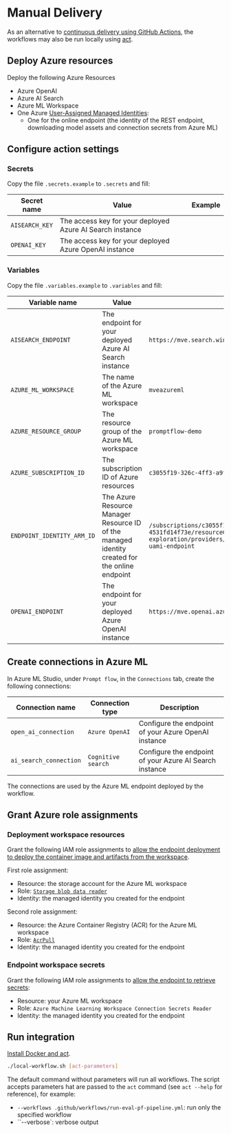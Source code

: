 # Manual Delivery

As an alternative to [continuous delivery using GitHub Actions](CI-CD.md), the workflows may also be run locally using [act](https://github.com/nektos/act).

## Deploy Azure resources

Deploy the following Azure Resources

- Azure OpenAI
- Azure AI Search
- Azure ML Workspace
- One Azure [User-Assigned Managed Identities](https://learn.microsoft.com/en-us/entra/identity/managed-identities-azure-resources/how-manage-user-assigned-managed-identities):
  - One for the online endpoint (the identity of the REST endpoint, downloading model assets and connection secrets from Azure ML)

## Configure action settings

### Secrets

Copy the file `.secrets.example` to `.secrets` and fill:

| Secret name    | Value                                                     | Example |
| -------------- | --------------------------------------------------------- | ------- |
| `AISEARCH_KEY` | The access key for your deployed Azure AI Search instance |         |
| `OPENAI_KEY`   | The access key for your deployed Azure OpenAI instance    |         |

### Variables

Copy the file `.variables.example` to `.variables` and fill:

| Variable name              | Value                                                        | Example                                                      |
| -------------------------- | ------------------------------------------------------------ | ------------------------------------------------------------ |
| `AISEARCH_ENDPOINT`        | The endpoint for your deployed Azure AI Search instance      | `https://mve.search.windows.net`                             |
| `AZURE_ML_WORKSPACE`       | The name of the Azure ML workspace                           | `mveazureml`                                                 |
| `AZURE_RESOURCE_GROUP`     | The resource group of the Azure ML workspace                 | `promptflow-demo`                                            |
| `AZURE_SUBSCRIPTION_ID`    | The subscription ID of Azure resources                       | `c3055f19-326c-4ff3-a9f7-4531fd14f73e`                       |
| `ENDPOINT_IDENTITY_ARM_ID` | The Azure Resource Manager Resource ID of the managed identity created for the online endpoint | `/subscriptions/c3055f19-326c-4ff3-a9f7-4531fd14f73e/resourceGroups/algattik-ai-exploration/providers/Microsoft.ManagedIdentity/userAssignedIdentities/mve-uami-endpoint` |
| `OPENAI_ENDPOINT`          | The endpoint for your deployed Azure OpenAI instance         | `https://mve.openai.azure.com`                               |

## Create connections in Azure ML

In Azure ML Studio, under `Prompt flow`, in the `Connections` tab, create the following connections:

| Connection name        | Connection type    | Description                                             |
| ---------------------- | ------------------ | ------------------------------------------------------- |
| `open_ai_connection`   | `Azure OpenAI`     | Configure the endpoint of your Azure OpenAI instance    |
| `ai_search_connection` | `Cognitive search` | Configure the endpoint of your Azure AI Search instance |

The connections are used by the Azure ML endpoint deployed by the workflow.

## Grant Azure role assignments

### Deployment workspace resources

Grant the following IAM role assignments to [allow the endpoint deployment to deploy the container image and artifacts from the workspace](https://learn.microsoft.com/en-us/azure/machine-learning/how-to-troubleshoot-online-endpoints?view=azureml-api-2&tabs=cli#authorization-error).

First role assignment:

- Resource: the storage account for the Azure ML workspace
- Role: [`Storage blob data reader`](https://learn.microsoft.com/en-us/azure/role-based-access-control/built-in-roles#storage-blob-data-reader)
- Identity: the managed identity you created for the endpoint

Second role assignment:

- Resource: the Azure Container Registry (ACR) for the Azure ML workspace
- Role: [`AcrPull`](https://learn.microsoft.com/en-us/azure/role-based-access-control/built-in-roles#acrpull)
- Identity: the managed identity you created for the endpoint

### Endpoint workspace secrets

Grant the following IAM role assignments to [allow the endpoint to retrieve secrets](https://aka.ms/pf-deploy-identity):

- Resource: your Azure ML workspace
- Role: `Azure Machine Learning Workspace Connection Secrets Reader`
- Identity: the managed identity you created for the endpoint

## Run integration

[Install Docker and act](https://github.com/nektos/act#installation).

```bash
./local-workflow.sh [act-parameters]
```

The default command without parameters will run all workflows. The script accepts parameters hat are passed to the `act` command (see `act --help` for reference), for example:

- `--workflows .github/workflows/run-eval-pf-pipeline.yml`: run only the specified workflow
- ``--verbose`: verbose output
